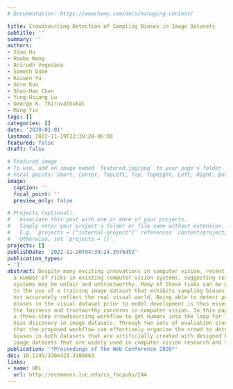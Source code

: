 ```yaml
---
# Documentation: https://wowchemy.com/docs/managing-content/

title: Crowdsourcing Detection of Sampling Biases in Image Datasets
subtitle: ''
summary: ''
authors:
- Xiao Hu
- Haobo Wang
- Anirudh Vegesana
- Somesh Dube
- Kaiwen Yu
- Gore Kao
- Shuo-Han Chen
- Yung-Hsiang Lu
- George K. Thiruvathukal
- Ming Yin
tags: []
categories: []
date: '2020-01-01'
lastmod: 2022-11-19T22:39:24-06:00
featured: false
draft: false

# Featured image
# To use, add an image named `featured.jpg/png` to your page's folder.
# Focal points: Smart, Center, TopLeft, Top, TopRight, Left, Right, BottomLeft, Bottom, BottomRight.
image:
  caption: ''
  focal_point: ''
  preview_only: false

# Projects (optional).
#   Associate this post with one or more of your projects.
#   Simply enter your project's folder or file name without extension.
#   E.g. `projects = ["internal-project"]` references `content/project/deep-learning/index.md`.
#   Otherwise, set `projects = []`.
projects: []
publishDate: '2022-11-20T04:39:24.357645Z'
publication_types:
- '1'
abstract: Despite many exciting innovations in computer vision, recent studies reveal
  a number of risks in existing computer vision systems, suggesting results of such
  systems may be unfair and untrustworthy. Many of these risks can be partly attributed
  to the use of a training image dataset that exhibits sampling biases and thus does
  not accurately reflect the real visual world. Being able to detect potential sampling
  biases in the visual dataset prior to model development is thus essential for mitigating
  the fairness and trustworthy concerns in computer vision. In this paper, we propose
  a three-step crowdsourcing workflow to get humans into the loop for facilitating
  bias discovery in image datasets. Through two sets of evaluation studies, we find
  that the proposed workflow can effectively organize the crowd to detect sampling
  biases in both datasets that are artificially created with designed biases and real-world
  image datasets that are widely used in computer vision research and system development.
publication: '*Proceedings of The Web Conference 2020*'
doi: 10.1145/3366423.3380063
links:
- name: URL
  url: http://ecommons.luc.edu/cs_facpubs/244
---
```

